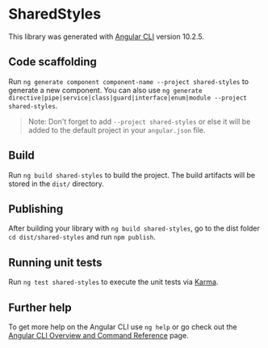 # SharedStyles

This library was generated with [Angular CLI](https://github.com/angular/angular-cli) version 10.2.5.

## Code scaffolding

Run `ng generate component component-name --project shared-styles` to generate a new component. You can also use `ng generate directive|pipe|service|class|guard|interface|enum|module --project shared-styles`.
> Note: Don't forget to add `--project shared-styles` or else it will be added to the default project in your `angular.json` file. 

## Build

Run `ng build shared-styles` to build the project. The build artifacts will be stored in the `dist/` directory.

## Publishing

After building your library with `ng build shared-styles`, go to the dist folder `cd dist/shared-styles` and run `npm publish`.

## Running unit tests

Run `ng test shared-styles` to execute the unit tests via [Karma](https://karma-runner.github.io).

## Further help

To get more help on the Angular CLI use `ng help` or go check out the [Angular CLI Overview and Command Reference](https://angular.io/cli) page.
